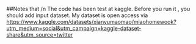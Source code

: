 ##Notes that /n
The code has been test at kaggle.
Before you run it , you should add input dataset.
My dataset is open access via https://www.kaggle.com/datasets/xianyumaomao/miaohomewook?utm_medium=social&utm_campaign=kaggle-dataset-share&utm_source=twitter

